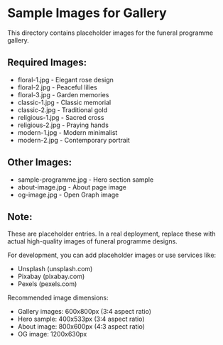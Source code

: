 # Sample Images for Gallery

This directory contains placeholder images for the funeral programme gallery.

## Required Images:
- floral-1.jpg - Elegant rose design
- floral-2.jpg - Peaceful lilies
- floral-3.jpg - Garden memories
- classic-1.jpg - Classic memorial
- classic-2.jpg - Traditional gold
- religious-1.jpg - Sacred cross
- religious-2.jpg - Praying hands
- modern-1.jpg - Modern minimalist
- modern-2.jpg - Contemporary portrait

## Other Images:
- sample-programme.jpg - Hero section sample
- about-image.jpg - About page image
- og-image.jpg - Open Graph image

## Note:
These are placeholder entries. In a real deployment, replace these with actual high-quality images of funeral programme designs.

For development, you can add placeholder images or use services like:
- Unsplash (unsplash.com)
- Pixabay (pixabay.com)
- Pexels (pexels.com)

Recommended image dimensions:
- Gallery images: 600x800px (3:4 aspect ratio)
- Hero sample: 400x533px (3:4 aspect ratio)
- About image: 800x600px (4:3 aspect ratio)
- OG image: 1200x630px
